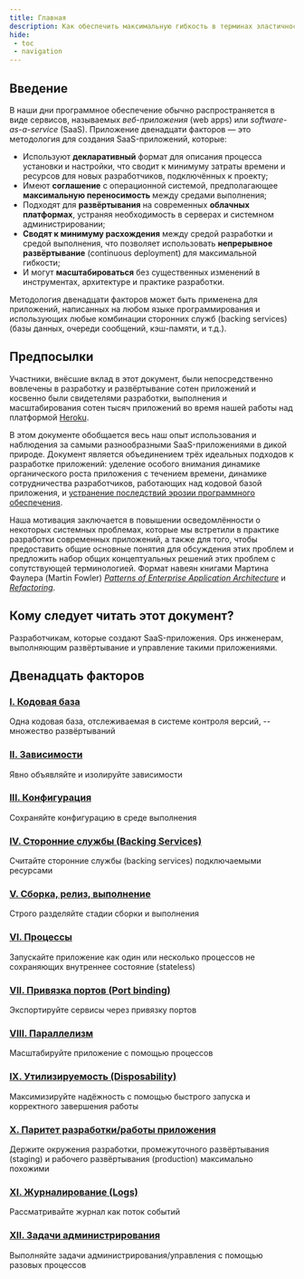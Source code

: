 ```yaml
---
title: Главная
description: Как обеспечить максимальную гибкость в терминах эластичности, мобильности и масштабируемости в процессе создания приложений SaaS.
hide:
 - toc
 - navigation
---
```


## Введение

В наши дни программное обеспечение обычно распространяется в виде сервисов, называемых *веб-приложения* (web apps) или *software-as-a-service* (SaaS). Приложение двенадцати факторов — это методология для создания SaaS-приложений, которые:

* Используют **декларативный** формат для описания процесса установки и настройки, что сводит к минимуму затраты времени и ресурсов для новых разработчиков, подключённых к проекту;
* Имеют **соглашение** с операционной системой, предполагающее **максимальную переносимость** между средами выполнения;
* Подходят для **развёртывания** на современных **облачных платформах**, устраняя необходимость в серверах и системном администрировании;
* **Сводят к минимуму расхождения** между средой разработки и средой выполнения, что позволяет использовать **непрерывное развёртывание** (continuous deployment) для максимальной гибкости;
* И могут **масштабироваться** без существенных изменений в инструментах, архитектуре и практике разработки.

Методология двенадцати факторов может быть применена для приложений, написанных на любом языке программирования и использующих любые комбинации сторонних служб (backing services) (базы данных, очереди сообщений, кэш-памяти, и т.д.).

## Предпосылки

Участники, внёсшие вклад в этот документ, были непосредственно вовлечены в разработку и развёртывание сотен приложений и косвенно были свидетелями разработки, выполнения и масштабирования сотен тысяч приложений во время нашей работы над платформой [Heroku](http://www.heroku.com/).

В этом документе обобщается весь наш опыт использования и наблюдения за самыми разнообразными SaaS-приложениями в дикой природе. Документ является объединением трёх идеальных подходов к разработке приложений: уделение особого внимания динамике органического роста приложения с течением времени, динамике сотрудничества разработчиков, работающих над кодовой базой приложения, и [устранение последствий эрозии программного обеспечения](http://blog.heroku.com/archives/2011/6/28/the_new_heroku_4_erosion_resistance_explicit_contracts/).

Наша мотивация заключается в повышении осведомлённости о некоторых системных проблемах, которые мы встретили в практике разработки современных приложений, а также для того, чтобы предоставить общие основные понятия для обсуждения этих проблем и предложить набор общих концептуальных решений этих проблем с сопутствующей терминологией. Формат навеян книгами Мартина Фаулера (Martin Fowler) *[Patterns of Enterprise Application Architecture](http://books.google.com/books/about/Patterns_of_enterprise_application_archi.html?id=FyWZt5DdvFkC)* и *[Refactoring](http://books.google.com/books/about/Refactoring.html?id=1MsETFPD3I0C)*.

## Кому следует читать этот документ?

Разработчикам, которые создают SaaS-приложения. Ops инженерам, выполняющим развёртывание и управление такими приложениями.

## Двенадцать факторов

### [I. Кодовая база](./codebase.md)

Одна кодовая база, отслеживаемая в системе контроля версий, -- множество развёртываний

### [II. Зависимости](./dependencies.md)

Явно объявляйте и изолируйте зависимости

### [III. Конфигурация](./config.md)

Сохраняйте конфигурацию в среде выполнения

### [IV. Сторонние службы (Backing Services)](./backing-services.md)

Считайте сторонние службы (backing services) подключаемыми ресурсами

### [V. Сборка, релиз, выполнение](./build-release-run.md)

Строго разделяйте стадии сборки и выполнения

### [VI. Процессы](./processes.md)

Запускайте приложение как один или несколько процессов не сохраняющих внутреннее состояние (stateless)

### [VII. Привязка портов (Port binding)](./port-binding.md)

Экспортируйте сервисы через привязку портов

### [VIII. Параллелизм](./concurrency.md)

Масштабируйте приложение с помощью процессов

### [IX. Утилизируемость (Disposability)](./disposability.md)

Максимизируйте надёжность с помощью быстрого запуска и корректного завершения работы

### [X. Паритет разработки/работы приложения](./dev-prod-parity.md)

Держите окружения разработки, промежуточного развёртывания (staging) и рабочего развёртывания (production) максимально похожими

### [XI. Журналирование (Logs)](./logs.md)

Рассматривайте журнал как поток событий

### [XII. Задачи администрирования](./admin-processes.md)

Выполняйте задачи администрирования/управления с помощью разовых процессов

